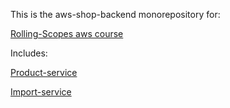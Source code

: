 This is the aws-shop-backend monorepository for: 

[Rolling-Scopes aws course](https://github.com/rolling-scopes-school/aws)

Includes: 

[Product-service](https://github.com/bwire/aws-shop-backend/blob/a0db1728aa01826dba9f54533340193288f47ee6/product-service/README.md#L1)

[Import-service](https://github.com/bwire/aws-shop-backend/blob/709bcd37a841fedaa4bd725457ef54262ffbd673/README.md#L7)



